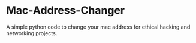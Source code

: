 # Mac-Address-Changer
A simple python code to change your mac address for ethical hacking and networking projects.
